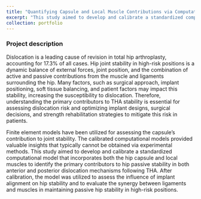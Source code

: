 ```yaml
---
title: "Quantifying Capsule and Local Muscle Contributions via Computational Analysis in Total Hip Arthroplasty"
excerpt: "This study aimed to develop and calibrate a standardized computational model that integrated both the hip capsule and local muscles to quantify their contributions to hip passive stability following THA.<br/><img src='/images/project-hipcapsule/cover.PNG'>"
collection: portfolio
---
```

### Project description
Dislocation is a leading cause of revision in total hip arthroplasty, accounting for 17.3% of all cases. Hip joint stability in high-risk positions is a dynamic balance of external forces, joint position, and the combination of active and passive contributions from the muscle and ligaments surrounding the hip. Many factors, such as surgical approach, implant positioning, soft tissue balancing, and patient factors may impact this stability, increasing the susceptibility to dislocation. Therefore, understanding the primary contributors to THA stability is essential for assessing dislocation risk and optimizing implant designs, surgical decisions, and strength rehabilitation strategies to mitigate this risk in patients.

Finite element models have been utilized for assessing the capsule’s contribution to joint stability. The calibrated computational models provided valuable insights that typically cannot be obtained via experimental methods. This study aimed to develop and calibrate a standardized computational model that incorporates both the hip capsule and local muscles to identify the primary contributors to hip passive stability in both anterior and posterior dislocation mechanisms following THA. After calibration, the model was utilized to assess the influence of implant alignment on hip stability and to evaluate the synergy between ligaments and muscles in maintaining passive hip stability in high-risk positions.
